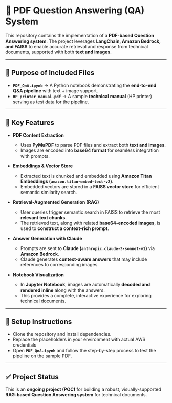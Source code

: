 # 📘 PDF Question Answering (QA) System 

This repository contains the implementation of a **PDF-based Question Answering system**. The project leverages **LangChain, Amazon Bedrock, and FAISS** to enable accurate retrieval and response from technical documents, supported with both **text and images**.  

---

## 🔹 Purpose of Included Files

- **`PDF_QnA.ipynb`** → A Python notebook demonstrating the **end-to-end Q&A pipeline** with text + image support.  
- **`HP_printer_manual.pdf`** → A sample **technical manual** (HP printer) serving as test data for the pipeline.  

---
## 🔹 Key Features

- **PDF Content Extraction**
  - Uses **PyMuPDF** to parse PDF files and extract both **text and images**.  
  - Images are encoded into **base64 format** for seamless integration with prompts.  

- **Embeddings & Vector Store**
  - Extracted text is chunked and embedded using **Amazon Titan Embeddings (`amazon.titan-embed-text-v2`)**.  
  - Embedded vectors are stored in a **FAISS vector store** for efficient semantic similarity search.  

- **Retrieval-Augmented Generation (RAG)**
  - User queries trigger semantic search in FAISS to retrieve the most **relevant text chunks**.  
  - The retrieved text, along with related **base64-encoded images**, is used to **construct a context-rich prompt**.  

- **Answer Generation with Claude**
  - Prompts are sent to **Claude (`anthropic.claude-3-sonnet-v1`)** via **Amazon Bedrock**.  
  - Claude generates **context-aware answers** that may include references to corresponding images.  

- **Notebook Visualization**
  - In **Jupyter Notebook**, images are automatically **decoded and rendered inline** along with the answers.  
  - This provides a complete, interactive experience for exploring technical documents.  

---

## 🔹 Setup Instructions

- Clone the repository and install dependencies.  
- Replace the placeholders in your environment with actual AWS credentials
- Open **`PDF_QnA.ipynb`** and follow the step-by-step process to test the pipeline on the sample PDF.  

---

## ✅ Project Status

This is an **ongoing project (POC)** for building a robust, visually-supported **RAG-based Question Answering system** for technical documents.   



